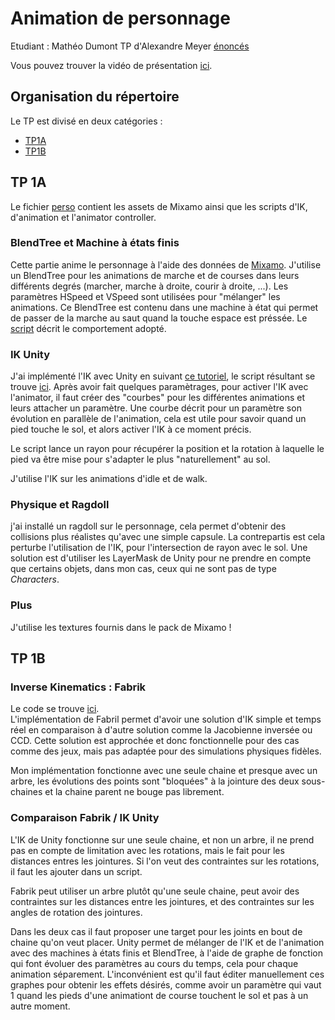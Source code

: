 # Animation de personnage
Etudiant : Mathéo Dumont
TP d'Alexandre Meyer [énoncés](https://perso.liris.cnrs.fr/alexandre.meyer/public_html/www/doku.php?id=master_charanim_tp_m2_unity)


Vous pouvez trouver la vidéo de présentation [ici](https://youtu.be/HcCChaSXCns).

## Organisation du répertoire

Le TP est divisé en deux catégories :
- [TP1A](TP1A)
- [TP1B](TP1B/TP1B)

## TP 1A
Le fichier [perso]() contient les assets de Mixamo ainsi que les scripts d'IK, d'animation et l'animator controller.

### BlendTree et Machine à états finis

Cette partie anime le personnage à l'aide des données de [Mixamo](https://www.mixamo.com/).
J'utilise un BlendTree pour les animations de marche et de courses dans leurs différents degrés (marcher, marche à droite, courir à droite, ...).
Les paramètres HSpeed et VSpeed sont utilisées pour "mélanger" les animations.
Ce BlendTree est contenu dans une machine à état qui permet de passer de la marche au saut quand la touche espace est préssée.
Le [script](TP1A/Assets/perso/MyAnimConScript.cs) décrit le comportement adopté.

### IK Unity 

J'ai implémenté l'IK avec Unity en suivant [ce tutoriel](https://www.youtube.com/watch?v=EggUxC5_lGE), le script résultant se trouve [ici](https://github.com/MatheoDumont/AnimaPerso/blob/master/TP1A/Assets/perso/IKScript.cs).
Après avoir fait quelques paramètrages, pour activer l'IK avec l'animator, il faut créer des "courbes" pour les différentes animations et leurs attacher un paramètre.
Une courbe décrit pour un paramètre son évolution en parallèle de l'animation, cela est utile pour savoir quand un pied touche le sol, et alors activer l'IK à ce moment précis.

Le script lance un rayon pour récupérer la position et la rotation à laquelle le pied va être mise pour s'adapter le plus "naturellement" au sol.

J'utilise l'IK sur les animations d'idle et de walk.

### Physique et Ragdoll

j'ai installé un ragdoll sur le personnage, cela permet d'obtenir des collisions plus réalistes qu'avec une simple capsule.
La contrepartis est cela perturbe l'utilisation de l'IK, pour l'intersection de rayon avec le sol.
Une solution est d'utiliser les LayerMask de Unity pour ne prendre en compte que certains objets, dans mon cas, ceux qui ne sont pas de type *Characters*.

### Plus
J'utilise les textures fournis dans le pack de Mixamo !

## TP 1B

### Inverse Kinematics : Fabrik

Le code se trouve [ici](TP1B/TP1B/Assets/script/).  
L'implémentation de Fabril permet d'avoir une solution d'IK simple et temps réel en comparaison à d'autre solution comme la Jacobienne inversée ou CCD.
Cette solution est approchée et donc fonctionnelle pour des cas comme des jeux, mais pas adaptée pour des simulations physiques fidèles.

Mon implémentation fonctionne avec une seule chaine et presque avec un arbre, les évolutions des points sont "bloquées" à la jointure des deux sous-chaines 
et la chaine parent ne bouge pas librement.

### Comparaison Fabrik / IK Unity
L'IK de Unity fonctionne sur une seule chaine, et non un arbre, il ne prend pas en compte de limitation avec les rotations, mais le fait 
pour les distances entres les jointures.
Si l'on veut des contraintes sur les rotations, il faut les ajouter dans un script.

Fabrik peut utiliser un arbre plutôt qu'une seule chaine, peut avoir des contraintes sur les distances entre les jointures, et des contraintes sur les angles
de rotation des jointures.

Dans les deux cas il faut proposer une target pour les joints en bout de chaine qu'on veut placer.
Unity permet de mélanger de l'IK et de l'animation avec des machines à états finis et BlendTree, à l'aide de graphe de fonction qui font évoluer des paramètres
au cours du temps, cela pour chaque animation séparement. L'inconvénient est qu'il faut éditer manuellement ces graphes pour obtenir les effets désirés,
comme avoir un paramètre qui vaut 1 quand les pieds d'une animationt de course touchent le sol et pas à un autre moment.














